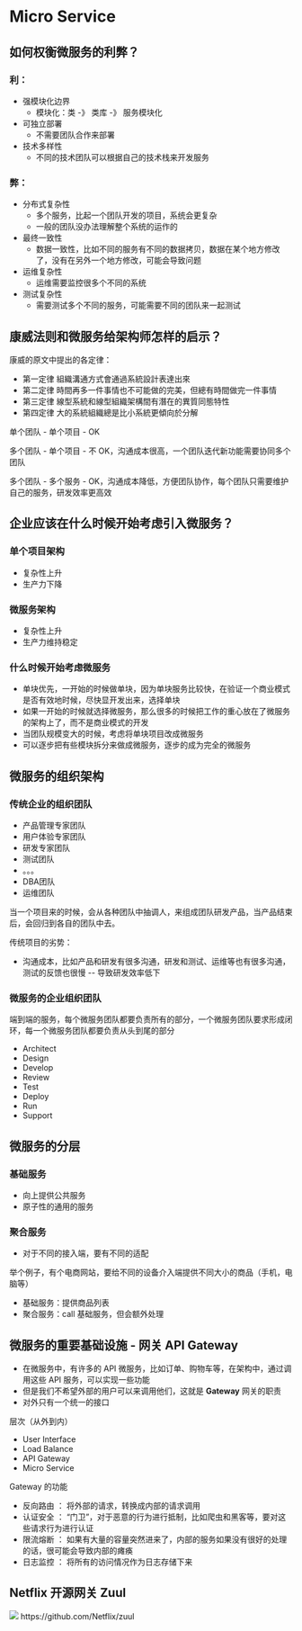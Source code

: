 # Micro Service

## 如何权衡微服务的利弊？
### 利：
- 强模块化边界
  - 模块化：类 -》 类库 -》 服务模块化
- 可独立部署
  - 不需要团队合作来部署
- 技术多样性
  - 不同的技术团队可以根据自己的技术栈来开发服务

### 弊：
- 分布式复杂性
  - 多个服务，比起一个团队开发的项目，系统会更复杂
  - 一般的团队没办法理解整个系统的运作的
- 最终一致性
  - 数据一致性，比如不同的服务有不同的数据拷贝，数据在某个地方修改了，没有在另外一个地方修改，可能会导致问题
- 运维复杂性
  - 运维需要监控很多个不同的系统
- 测试复杂性
  - 需要测试多个不同的服务，可能需要不同的团队来一起测试

## 康威法则和微服务给架构师怎样的启示？
康威的原文中提出的各定律：
- 第一定律 組織溝通方式會通過系統設計表達出來
- 第二定律 時間再多一件事情也不可能做的完美，但總有時間做完一件事情
- 第三定律 線型系統和線型組織架構間有潛在的異質同態特性
- 第四定律 大的系統組織總是比小系統更傾向於分解

单个团队 - 单个项目 - OK

多个团队 - 单个项目 - 不 OK，沟通成本很高，一个团队迭代新功能需要协同多个团队

多个团队 - 多个服务 - OK，沟通成本降低，方便团队协作，每个团队只需要维护自己的服务，研发效率更高效

## 企业应该在什么时候开始考虑引入微服务？

### 单个项目架构
- 复杂性上升
- 生产力下降

### 微服务架构
- 复杂性上升
- 生产力维持稳定

### 什么时候开始考虑微服务
- 单块优先，一开始的时候做单块，因为单块服务比较快，在验证一个商业模式是否有效地时候，尽快显开发出来，选择单块
- 如果一开始的时候就选择微服务，那么很多的时候把工作的重心放在了微服务的架构上了，而不是商业模式的开发
- 当团队规模变大的时候，考虑将单块项目改成微服务
- 可以逐步把有些模块拆分来做成微服务，逐步的成为完全的微服务

## 微服务的组织架构

### 传统企业的组织团队
- 产品管理专家团队
- 用户体验专家团队
- 研发专家团队
- 测试团队
- 。。。
- DBA团队
- 运维团队

当一个项目来的时候，会从各种团队中抽调人，来组成团队研发产品，当产品结束后，会回归到各自的团队中去。

传统项目的劣势：
- 沟通成本，比如产品和研发有很多沟通，研发和测试、运维等也有很多沟通，测试的反馈也很慢 -- 导致研发效率低下

### 微服务的企业组织团队

端到端的服务，每个微服务团队都要负责所有的部分，一个微服务团队要求形成闭环，每一个微服务团队都要负责从头到尾的部分
- Architect
- Design
- Develop
- Review
- Test
- Deploy
- Run
- Support

## 微服务的分层

### 基础服务
- 向上提供公共服务
- 原子性的通用的服务

### 聚合服务
- 对于不同的接入端，要有不同的适配

举个例子，有个电商网站，要给不同的设备介入端提供不同大小的商品（手机，电脑等）
- 基础服务：提供商品列表
- 聚合服务：call 基础服务，但会额外处理

## 微服务的重要基础设施 - 网关 API Gateway

- 在微服务中，有许多的 API 微服务，比如订单、购物车等，在架构中，通过调用这些 API 服务，可以实现一些功能
- 但是我们不希望外部的用户可以来调用他们，这就是 **Gateway** 网关的职责
- 对外只有一个统一的接口

层次（从外到内）
- User Interface
- Load Balance
- API Gateway
- Micro Service

Gateway 的功能
- 反向路由 ： 将外部的请求，转换成内部的请求调用
- 认证安全 ： “门卫”，对于恶意的行为进行抵制，比如爬虫和黑客等，要对这些请求行为进行认证
- 限流熔断 ： 如果有大量的容量突然进来了，内部的服务如果没有很好的处理的话，很可能会导致内部的瘫痪
- 日志监控 ： 将所有的访问情况作为日志存储下来

## Netflix 开源网关  Zuul
<img src='./zuul.img'>
https://github.com/Netflix/zuul

